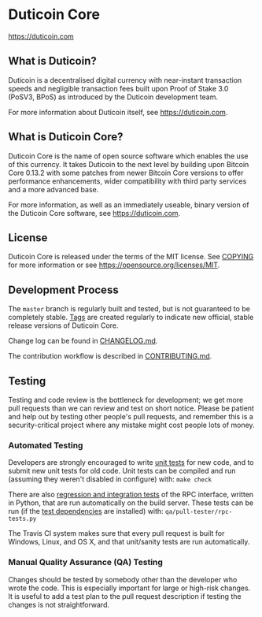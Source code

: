 # Duticoin Core

https://duticoin.com

## What is Duticoin?

Duticoin is a decentralised digital currency with near-instant transaction speeds and negligible transaction fees built upon Proof of Stake 3.0 (PoSV3, BPoS) as
introduced by the Duticoin development team.

For more information about Duticoin itself, see https://duticoin.com.

## What is Duticoin Core?

Duticoin Core is the name of open source software which enables the use of this currency. It takes Duticoin to the next level by building upon
Bitcoin Core 0.13.2 with some patches from newer Bitcoin Core versions to offer performance enhancements, wider compatibility with third party services and a more advanced base.

For more information, as well as an immediately useable, binary version of the Duticoin Core software, see https://duticoin.com.

## License

Duticoin Core is released under the terms of the MIT license. See [COPYING](COPYING) for more
information or see https://opensource.org/licenses/MIT.

## Development Process

The `master` branch is regularly built and tested, but is not guaranteed to be
completely stable. [Tags](https://gitlab.com/duticoin/duticoin/tags) are created
regularly to indicate new official, stable release versions of Duticoin Core.

Change log can be found in [CHANGELOG.md](CHANGELOG.md).

The contribution workflow is described in [CONTRIBUTING.md](CONTRIBUTING.md).

## Testing

Testing and code review is the bottleneck for development; we get more pull
requests than we can review and test on short notice. Please be patient and help out by testing
other people's pull requests, and remember this is a security-critical project where any mistake might cost people
lots of money.

### Automated Testing

Developers are strongly encouraged to write [unit tests](/doc/unit-tests.md) for new code, and to
submit new unit tests for old code. Unit tests can be compiled and run
(assuming they weren't disabled in configure) with: `make check`

There are also [regression and integration tests](/qa) of the RPC interface, written
in Python, that are run automatically on the build server.
These tests can be run (if the [test dependencies](/qa) are installed) with: `qa/pull-tester/rpc-tests.py`

The Travis CI system makes sure that every pull request is built for Windows, Linux, and OS X, and that unit/sanity tests are run automatically.

### Manual Quality Assurance (QA) Testing

Changes should be tested by somebody other than the developer who wrote the
code. This is especially important for large or high-risk changes. It is useful
to add a test plan to the pull request description if testing the changes is
not straightforward.
